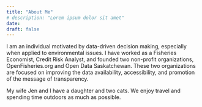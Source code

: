 ```yaml
---
title: "About Me"
# description: "Lorem ipsum dolor sit amet"
date: 
draft: false
---
```


I am an individual motivated by data-driven decision making, especially when applied to environmental issues. I have worked as a Fisheries Economist, Credit Risk Analyst, and founded two non-profit organizations, OpenFisheries.org and Open Data Saskatchewan. These two organizations are focused on improving the data availability, accessibility, and promotion of the message of transparency.

My wife Jen and I have a daughter and two cats. We enjoy travel and spending time outdoors as much as possible.
